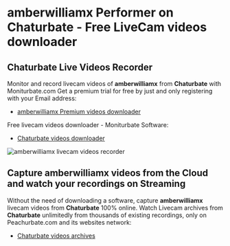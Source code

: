 # amberwilliamx Performer on Chaturbate - Free LiveCam videos downloader

## Chaturbate Live Videos Recorder

Monitor and record livecam videos of **amberwilliamx** from **Chaturbate** with Moniturbate.com
Get a premium trial for free by just and only registering with your Email address:
* [amberwilliamx Premium videos downloader](https://moniturbate.com/request-demo-licence-key.html)

Free livecam videos downloader - Moniturbate Software:
* [Chaturbate videos downloader](https://moniturbate.com/moniturbate-download-software.html)

![amberwilliamx livecam videos recorder](https://peachurnet.com/templates/moniturbate-software.png)


## Capture amberwilliamx videos from the Cloud and watch your recordings on Streaming

Without the need of downloading a software, capture **amberwilliamx** livecam videos from **Chaturbate** 100% online.
Watch Livecam archives from **Chaturbate** unlimitedly from thousands of existing recordings, only on Peachurbate.com and its websites network:
* [Chaturbate videos archives](https://peachurnet.com/)